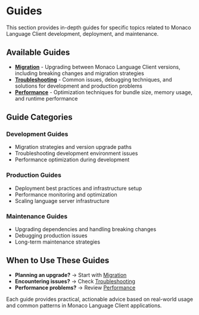 # Guides

This section provides in-depth guides for specific topics related to Monaco Language Client development, deployment, and maintenance.

## Available Guides

- **[Migration](migration.md)** - Upgrading between Monaco Language Client versions, including breaking changes and migration strategies
- **[Troubleshooting](troubleshooting.md)** - Common issues, debugging techniques, and solutions for development and production problems
- **[Performance](performance.md)** - Optimization techniques for bundle size, memory usage, and runtime performance

## Guide Categories

### Development Guides

- Migration strategies and version upgrade paths
- Troubleshooting development environment issues
- Performance optimization during development

### Production Guides

- Deployment best practices and infrastructure setup
- Performance monitoring and optimization
- Scaling language server infrastructure

### Maintenance Guides

- Upgrading dependencies and handling breaking changes
- Debugging production issues
- Long-term maintenance strategies

## When to Use These Guides

- **Planning an upgrade?** → Start with [Migration](migration.md)
- **Encountering issues?** → Check [Troubleshooting](troubleshooting.md)
- **Performance problems?** → Review [Performance](performance.md)

Each guide provides practical, actionable advice based on real-world usage and common patterns in Monaco Language Client applications.
